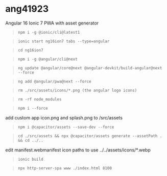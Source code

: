 # ang41923
Angular 16 Ionic 7 PWA with asset generator

> `npm i -g @ionic/cli@latest1`

> `ionic start ng16ion7 tabs --type=angular`

> `cd ng16ion7`

> `npm i -g @angular/cli@next`

> `ng update @angular/core@next @angular-devkit/build-angular@next --force`

> `ng add @angular/pwa@next --force`

> `rm ./src/assets/icons/*.png (the angular logo icons)`

> `rm -rf node_modules`

> `npm i --force`

add custom app icon.png and splash.png to /src/assets

> `npm i @capacitor/assets --save-dev --force`

> `cd ./src/assets && npx @capacitor/assets generate --assetPath . && cd ../..`

edit manifest.webmanifest icon paths to use ../../assets/icons/*.webp

> `ionic build`

> `npx http-server-spa www ./index.html 8100`
